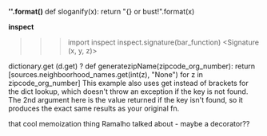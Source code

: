 **''.format()**
def sloganify(x):
    return "{} or bust!".format(x)

**inspect**
>>> import inspect
>>> inspect.signature(bar_function)
<Signature (x, y, z)>

dictionary.get (d.get) ?
def generatezipName(zipcode_org_number):
    return [sources.neighboorhood_names.get(int(z), "None") for z in zipcode_org_number]
This example also uses get instead of brackets for the dict lookup, which doesn't throw an exception if the key is not found. The 2nd argument here is the value returned if the key isn't found, so it produces the exact same results as your original fn.

that cool memoization thing Ramalho talked about - maybe a decorator??
